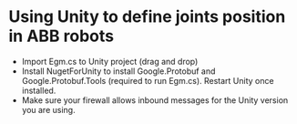 # Using Unity to define joints position in ABB robots
- Import Egm.cs to Unity project (drag and drop)
- Install NugetForUnity to install Google.Protobuf and Google.Protobuf.Tools (required to run Egm.cs). Restart Unity once installed.
- Make sure your firewall allows inbound messages for the Unity version you are using.
